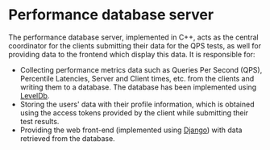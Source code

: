 # Performance database server

The performance database server, implemented in C++, acts as the central coordinator for the clients submitting their data for the QPS tests, as well for providing data to the frontend which display this data. It is responsible for:

* Collecting performance metrics data such as Queries Per Second (QPS), Percentile Latencies, Server and Client times, etc. from the clients and writing them to a database. The database has been implemented using [LevelDb](http://leveldb.org/).
* Storing the users' data with their profile information, which is obtained using the access tokens provided by the client while submitting their test results.
* Providing the web front-end (implemented using [Django](https://www.djangoproject.com/)) with data retrieved from the database.
